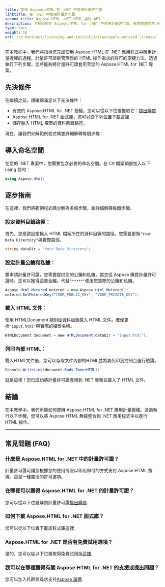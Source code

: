 ```yaml
---
title: 使用 Aspose.HTML 在 .NET 中套用計量許可證
linktitle: 在 .NET 中應用計量許可證
second_title: Aspose.HTML .NET HTML 操作 API
description: 了解如何在 Aspose.HTML for .NET 中套用計量許可證。有效管理您的 HTML 操作需求。現在就開始吧！
type: docs
weight: 10
url: /zh-hant/net/licensing-and-initialization/apply-metered-license/
---
```

在本教程中，我們將指導您完成使用 Aspose.HTML 在 .NET 應用程式中應用計量授權的過程。計量許可證是管理您的 HTML 操作需求的許可的便捷方法。透過執行下列步驟，您將能夠將計量許可證套用至您的 Aspose.HTML for .NET 專案。

## 先決條件

在繼續之前，請確保滿足以下先決條件：

- 有效的 Aspose.HTML for .NET 授權。您可以從以下位置獲取它：[提出購買](https://purchase.aspose.com/buy).
-  Aspose.HTML for .NET 函式庫，您可以從下列位置下載[這裡](https://releases.aspose.com/html/net/).
- 儲存輸入 HTML 檔案的資料目錄路徑。

現在，讓我們分解範例程式碼並詳細解釋每個步驟：

## 導入命名空間

在您的 .NET 專案中，您需要包含必要的命名空間。在 C# 檔案頂部加入以下 using 語句：

```csharp
using Aspose.Html;
```

## 逐步指南

在這裡，我們將範例程式碼分解為多個步驟，並詳細解釋每個步驟。

### 設定資料目錄路徑：

   首先，您應該設定輸入 HTML 檔案所在的資料目錄的路徑。您需要更換`"Your Data Directory"`與實際路徑。

   ```csharp
   string dataDir = "Your Data Directory";
   ```

### 設定計量公鑰和私鑰：

   要申請計量許可證，您需要提供您的公鑰和私鑰。當您從 Aspose 購買計量許可證時，您可以獲得這些金鑰。代替`"*****"`使用您實際的公鑰和私鑰。

   ```csharp
   Aspose.Html.Metered metered = new Aspose.Html.Metered();
   metered.SetMeteredKey("YOUR_PUBLIC_KEY", "YOUR_PRIVATE_KEY");
   ```

### 載入 HTML 文件：

   使用 HTMLDocument 類別從資料目錄載入 HTML 文件。確保更換`"input.html"`與實際的檔案名稱。

   ```csharp
   HTMLDocument document = new HTMLDocument(dataDir + "input.html");
   ```

### 列印內部 HTML：

   載入HTML文件後，您可以存取文件內部的HTML並將其列印到控制台進行驗證。

   ```csharp
   Console.WriteLine(document.Body.InnerHTML);
   ```

就是這樣！您已成功將計量許可證套用到 .NET 專案並載入了 HTML 文件。

## 結論

在本教學中，我們示範如何使用 Aspose.HTML for .NET 應用計量授權。透過執行以下步驟，您可以將 Aspose.HTML 無縫整合到 .NET 應用程式中以進行 HTML 操作。

---

## 常見問題 (FAQ)

### 什麼是 Aspose.HTML for .NET 中的計量許可證？
計量許可證可讓您根據您的使用情況以即用即付的方式支付 Aspose.HTML 費用。這是一種靈活的許可選項。

### 在哪裡可以獲得 Aspose.HTML for .NET 的計量許可證？
您可以從以下位置購買計量許可證[提出購買](https://purchase.aspose.com/buy).

### 如何下載 Aspose.HTML for .NET 函式庫？
您可以從以下位置下載該程式庫[這裡](https://releases.aspose.com/html/net/).

### Aspose.HTML for .NET 是否有免費試用選項？
是的，您可以從以下位置取得免費試用版[這裡](https://releases.aspose.com/).

### 我可以在哪裡獲得有關 Aspose.HTML for .NET 的支援或提出問題？
您可以加入社群並尋求支持[Aspose 論壇](https://forum.aspose.com/).